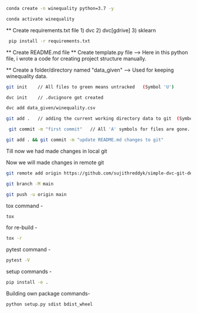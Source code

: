 ```bash
conda create -n winequality python=3.7 -y
```
```bash
conda activate winequality
```

** Create requirements.txt file 
	1) dvc
	2) dvc[gdrive]
	3) sklearn
```bash
 pip install -r requirements.txt
```

** Create README.md file
** Create template.py file
	--> Here in this python file, i wrote a code for creating project structure manually.

** Create a folder/directory named "data_given"
	--> Used for keeping winequality data.

```bash
git init	// All files to green means untracked	(Symbol 'U')
```
```bash
dvc init	// .dvcignore got created
```
```bash
dvc add data_given/winequality.csv
```
```bash
git add .	// adding the current working directory data to git  (Symbol 'A')
```
```bash
 git commit -m "first commit"	// All 'A' symbols for files are gone.
```
```bash
git add . && git commit -m "update README.md changes to git"
```
Till now we had made changes in local git

Now we will made changes in remote git

```bash
git remote add origin https://github.com/sujithreddyk/simple-dvc-git-demo.git
```
```bash
git branch -M main
```
```bash
git push -u origin main
```
tox command - 
```bash
tox
```
for re-build - 
```bash
tox -r
```
pytest command - 
```bash
pytest -V
```

setup commands - 
```bash
pip install -e .
```
Building own package commands-
```bash
python setup.py sdist bdist_wheel
```